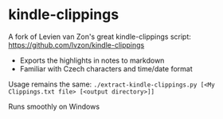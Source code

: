 # kindle-clippings

A fork of Levien van Zon's great kindle-clippings script: https://github.com/lvzon/kindle-clippings

- Exports the highlights in notes to markdown
- Familiar with Czech characters and time/date format

Usage remains the same: `./extract-kindle-clippings.py [<My Clippings.txt file> [<output directory>]]`

Runs smoothly on Windows


